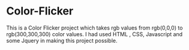 # Color-Flicker
This is a Color Flicker project which takes rgb values from rgb(0,0,0) to rgb(300,300,300) color values. I had used HTML , CSS, Javascript and some Jquery in making this project possible.
